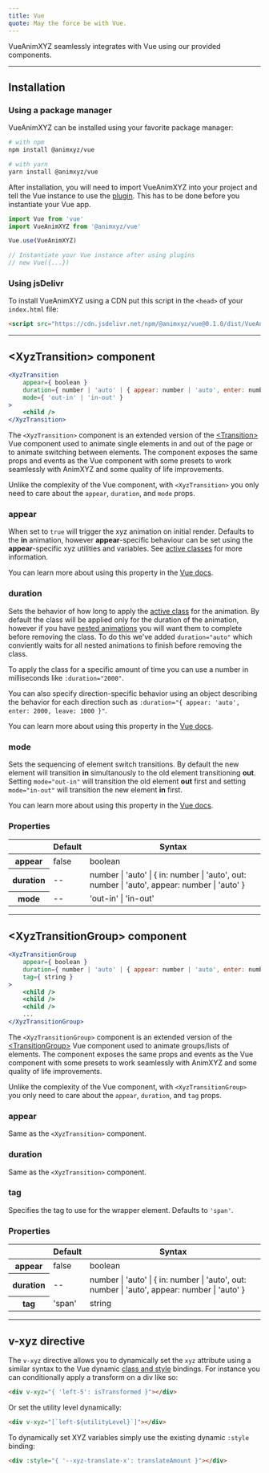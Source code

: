 ```yaml
---
title: Vue
quote: May the force be with Vue.
---
```


VueAnimXYZ seamlessly integrates with Vue using our provided components.

---
## Installation

### Using a package manager

VueAnimXYZ can be installed using your favorite package manager:

```bash
# with npm
npm install @animxyz/vue

# with yarn
yarn install @animxyz/vue
```

After installation, you will need to import VueAnimXYZ into your project and tell the Vue instance to use the [plugin](https://vuejs.org/v2/guide/plugins.html). This has to be done before you instantiate your Vue app.

```js
import Vue from 'vue'
import VueAnimXYZ from '@animxyz/vue'

Vue.use(VueAnimXYZ)

// Instantiate your Vue instance after using plugins
// new Vue({...})
```

### Using jsDelivr

To install VueAnimXYZ using a CDN put this script in the `<head>` of your `index.html` file:

```html
<script src="https://cdn.jsdelivr.net/npm/@animxyz/vue@0.1.0/dist/VueAnimXyz.js"></script>
```
---
## &lt;XyzTransition&gt; component

```jsx
<XyzTransition
	appear={ boolean }
	duration={ number | 'auto' | { appear: number | 'auto', enter: number | 'auto', leave: number | 'auto' } }
	mode={ 'out-in' | 'in-out' }
>
	<child />
</XyzTransition>
```

The `<XyzTransition>` component is an extended version of the [&lt;Transition&gt;](https://vuejs.org/v2/api/#transition) Vue component used to animate single elements in and out of the page or to animate switching between elements. The component exposes the same props and events as the Vue component with some presets to work seamlessly with AnimXYZ and some quality of life improvements.

Unlike the complexity of the Vue component, with `<XyzTransition>` you only need to care about the `appear`, `duration`, and `mode` props.

### appear

When set to `true` will trigger the xyz animation on initial render. Defaults to the **in** animation, however **appear**-specific behaviour can be set using the **appear**-specific xyz utilities and variables. See [active classes](#active-classes) for more information.

You can learn more about using this property in the [Vue docs](https://vuejs.org/v2/guide/transitions.html#Transitions-on-Initial-Render).

### duration

Sets the behavior of how long to apply the [active class](#active-classes) for the animation. By default the class will be applied only for the duration of the animation, however if you have [nested animations](#nesting) you will want them to complete before removing the class. To do this we've added `duration="auto"` which conviently waits for all nested animations to finish before removing the class.

To apply the class for a specific amount of time you can use a number in milliseconds like `:duration="2000"`.

You can also specify direction-specific behavior using an object describing the behavior for each direction such as `:duration="{ appear: 'auto', enter: 2000, leave: 1000 }"`.

You can learn more about using this property in the [Vue docs](https://vuejs.org/v2/guide/transitions.html#Explicit-Transition-Durations).

### mode

Sets the sequencing of element switch transitions. By default the new element will transition **in** simultanously to the old element transitioning **out**. Setting `mode="out-in"` will transition the old element **out** first and setting `mode="in-out"` will transition the new element **in** first.

You can learn more about using this property in the [Vue docs](https://vuejs.org/v2/guide/transitions.html#Transition-Modes).

### Properties

<div class="properties-table table-wrap">
	<table>
		<thead>
			<tr>
				<th></th>
				<th>Default</th>
				<th>Syntax</th>
			</tr>
		</thead>
		<tbody>
			<tr>
				<th scope="row">appear</th>
				<td>false</td>
				<td>boolean</td>
			</tr>
			<tr>
				<th scope="row">duration</th>
				<td>--</td>
				<td>number | 'auto' | { in: number | 'auto', out: number | 'auto', appear: number | 'auto' }</td>
			</tr>
			<tr>
				<th scope="row">mode</th>
				<td>--</td>
				<td>'out-in' | 'in-out'</td>
			</tr>
		</tbody>
	</table>
</div>

---
## &lt;XyzTransitionGroup&gt; component

```jsx
<XyzTransitionGroup
	appear={ boolean }
	duration={ number | 'auto' | { appear: number | 'auto', enter: number | 'auto', leave: number | 'auto' } }
	tag={ string }
>
	<child />
	<child />
	<child />
	...
</XyzTransitionGroup>
```

The `<XyzTransitionGroup>` component is an extended version of the [&lt;TransitionGroup&gt;](https://vuejs.org/v2/api/#transition-group) Vue component used to animate groups/lists of elements. The component exposes the same props and events as the Vue component with some presets to work seamlessly with AnimXYZ and some quality of life improvements.

Unlike the complexity of the Vue component, with `<XyzTransitionGroup>` you only need to care about the `appear`, `duration`, and `tag` props.

### appear

Same as the `<XyzTransition>` component.

### duration

Same as the `<XyzTransition>` component.

### tag

Specifies the tag to use for the wrapper element. Defaults to `'span'`.

### Properties

<div class="properties-table table-wrap">
	<table>
		<thead>
			<tr>
				<th></th>
				<th>Default</th>
				<th>Syntax</th>
			</tr>
		</thead>
		<tbody>
			<tr>
				<th scope="row">appear</th>
				<td>false</td>
				<td>boolean</td>
			</tr>
			<tr>
				<th scope="row">duration</th>
				<td>--</td>
				<td>number | 'auto' | { in: number | 'auto', out: number | 'auto', appear: number | 'auto' }</td>
			</tr>
			<tr>
				<th scope="row">tag</th>
				<td>'span'</td>
				<td>string</td>
			</tr>
		</tbody>
	</table>
</div>

---
## v-xyz directive

The `v-xyz` directive allows you to dynamically set the `xyz` attribute using a similar syntax to the Vue dynamic [class and style](https://vuejs.org/v2/guide/class-and-style.html) bindings. For instance you can conditionally apply a transform on a div like so:

```html
<div v-xyz="{ 'left-5': isTransformed }"></div>
```

Or set the utility level dynamically:

```html
<div v-xyz="[`left-${utilityLevel}`]"></div>
```

To dynamically set XYZ variables simply use the existing dynamic `:style` binding:

```html
<div :style="{ '--xyz-translate-x': translateAmount }"></div>
```